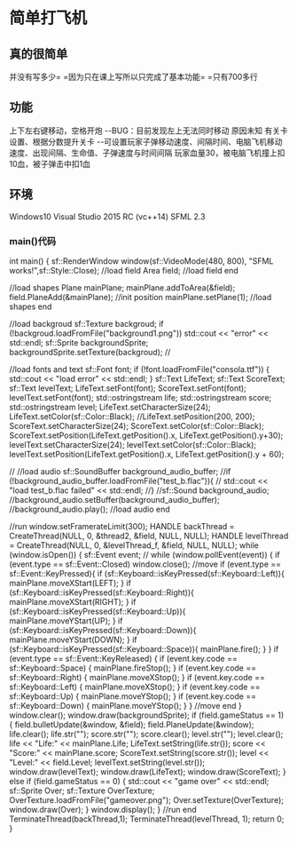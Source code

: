 简单打飞机
===============================

真的很简单
-------------------------------
并没有写多少= =因为只在课上写所以只完成了基本功能= =只有700多行

功能
-------------------------------
上下左右键移动，空格开炮
--BUG：目前发现左上无法同时移动 原因未知
有关卡设置、根据分数提升关卡
--可设置玩家子弹移动速度、间隔时间、电脑飞机移动速度、出现间隔、生命值、子弹速度与时间间隔
玩家血量30，被电脑飞机撞上扣10血，被子弹击中扣1血

环境
-------------------------------
Windows10
Visual Studio 2015 RC (vc++14)
SFML 2.3

### main()代码
int main()
{
	sf::RenderWindow window(sf::VideoMode(480, 800), "SFML works!",sf::Style::Close);
//load field
	Area field;
//load field end

//load shapes
	Plane mainPlane;
	mainPlane.addToArea(&field);
	field.PlaneAdd(&mainPlane);
	//init position
	mainPlane.setPlane(1);
//load shapes end

//load backgroud
	sf::Texture backgroud;
	if (!backgroud.loadFromFile("background1.png"))
		std::cout << "error" << std::endl;
	sf::Sprite backgroundSprite;
	backgroundSprite.setTexture(backgroud);
//

//load fonts and text
	sf::Font font;
	if (!font.loadFromFile("consola.ttf")) {
		std::cout << "load error" << std::endl;
	}
	sf::Text LifeText;
	sf::Text ScoreText;
	sf::Text levelText;
	LifeText.setFont(font);
	ScoreText.setFont(font);
	levelText.setFont(font);
	std::ostringstream life;
	std::ostringstream score;
	std::ostringstream level;
	LifeText.setCharacterSize(24);
	LifeText.setColor(sf::Color::Black);
	//LifeText.setPosition(200, 200);
	ScoreText.setCharacterSize(24);
	ScoreText.setColor(sf::Color::Black);
	ScoreText.setPosition(LifeText.getPosition().x, LifeText.getPosition().y+30);
	levelText.setCharacterSize(24);
	levelText.setColor(sf::Color::Black);
	levelText.setPosition(LifeText.getPosition().x, LifeText.getPosition().y + 60);

//
//load audio
	sf::SoundBuffer background_audio_buffer;
	//if (!background_audio_buffer.loadFromFile("test_b.flac")){
	//	std::cout << "load test_b.flac failed" << std::endl;
	//}
	//sf::Sound background_audio;
	//background_audio.setBuffer(background_audio_buffer);
	//background_audio.play();
//load audio end

//run
	window.setFramerateLimit(300);
	HANDLE backThread = CreateThread(NULL, 0, &thread2, &field, NULL, NULL);
	HANDLE levelThread = CreateThread(NULL, 0, &levelThread_f, &field, NULL, NULL);
	while (window.isOpen())
	{
		sf::Event event;
		//
		while (window.pollEvent(event))
		{
			if (event.type == sf::Event::Closed)
				window.close();
			//move
			if (event.type == sf::Event::KeyPressed){
				if (sf::Keyboard::isKeyPressed(sf::Keyboard::Left)){
					mainPlane.moveXStart(LEFT);
				}
				if (sf::Keyboard::isKeyPressed(sf::Keyboard::Right)){
					mainPlane.moveXStart(RIGHT);
				}
				if (sf::Keyboard::isKeyPressed(sf::Keyboard::Up)){
					mainPlane.moveYStart(UP);
				}
				if (sf::Keyboard::isKeyPressed(sf::Keyboard::Down)){
					mainPlane.moveYStart(DOWN);
				}
				if (sf::Keyboard::isKeyPressed(sf::Keyboard::Space)){
					mainPlane.fire();
				}
			}
			if (event.type == sf::Event::KeyReleased) {
				if (event.key.code == sf::Keyboard::Space) {
					mainPlane.fireStop();
				}
				if (event.key.code == sf::Keyboard::Right) {
					mainPlane.moveXStop();
				}
				if (event.key.code == sf::Keyboard::Left) {
					mainPlane.moveXStop();
				}
				if (event.key.code == sf::Keyboard::Up) {
					mainPlane.moveYStop();
				}
				if (event.key.code == sf::Keyboard::Down) {
					mainPlane.moveYStop();
				}
			}
			//move end
		}
		window.clear();
		window.draw(backgroundSprite);
		if (field.gameStatus == 1) {
			field.bulletUpdate(&window, &field);
			field.PlaneUpdate(&window);
			life.clear();
			life.str("");
			score.str("");
			score.clear();
			level.str("");
			level.clear();
			life << "Life:" << mainPlane.Life;
			LifeText.setString(life.str());
			score << "Score:" << mainPlane.score;
			ScoreText.setString(score.str());
			level << "Level:" << field.Level;
			levelText.setString(level.str());
			window.draw(levelText);
			window.draw(LifeText);
			window.draw(ScoreText);
		}
		else if (field.gameStatus == 0) {
			std::cout << "game over" << std::endl;
			sf::Sprite Over;
			sf::Texture OverTexture;
			OverTexture.loadFromFile("gameover.png");
			Over.setTexture(OverTexture);
			window.draw(Over);
		}
		window.display();
	}
//run end
	TerminateThread(backThread,1);
	TerminateThread(levelThread, 1);
	return 0;
}

